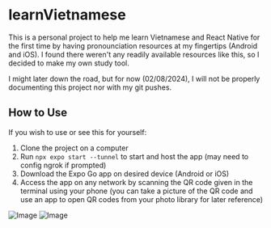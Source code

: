 # learnVietnamese

This is a personal project to help me learn Vietnamese and React Native for the first time by having pronounciation resources at my fingertips (Android and iOS). I found there weren't any readily available resources like this, so I decided to make my own study tool.

I might later down the road, but for now (02/08/2024), I will not be properly documenting this project nor with my git pushes.

## How to Use

If you wish to use or see this for yourself:

1. Clone the project on a computer
2. Run `npx expo start --tunnel` to start and host the app (may need to config ngrok if prompted)
3. Download the Expo Go app on desired device (Android or iOS)
4. Access the app on any network by scanning the QR code given in the terminal using your phone (you can take a picture of the QR code and use an app to open QR codes from your photo library for later reference)

![Image](https://github.com/user-attachments/assets/2751910f-cc93-46a6-8a98-c301166db8b9) ![Image](https://github.com/user-attachments/assets/92ab423d-25d5-4747-a7f4-dbf45aba2a89)
